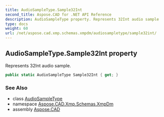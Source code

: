 ```yaml
---
title: AudioSampleType.Sample32Int
second_title: Aspose.CAD for .NET API Reference
description: AudioSampleType property. Represents 32Int audio sample
type: docs
weight: 60
url: /net/aspose.cad.xmp.schemas.xmpdm/audiosampletype/sample32int/
---
```

## AudioSampleType.Sample32Int property

Represents 32Int audio sample.

```csharp
public static AudioSampleType Sample32Int { get; }
```

### See Also

* class [AudioSampleType](../)
* namespace [Aspose.CAD.Xmp.Schemas.XmpDm](../../audiosampletype/)
* assembly [Aspose.CAD](../../../)



